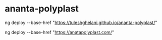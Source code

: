 # ananta-polyplast

ng deploy --base-href "https://tuleshghelani.github.io/ananta-polyplast/"

ng deploy --base-href "https://anatapolyplast.com/"
